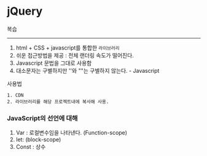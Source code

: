 # jQuery


복습

-----

1. html + CSS + javascript를 통합한 `라이브러리`
2. 쉬운 접근방법을 제공 : 전체 랜더링 속도가 떨어진다.
3. Javascript 문법을 그대로 사용함
4. 대소문자는 구별하지만 ''와 ""는 구별하지 않는다. - Javascript

사용법 

    1. CDN
    2. 라이브러리를 해당 프로젝트내에 복사해 사용.
   
### JavaScript의 선언에 대해

1. Var : 로컬변수임을 나타낸다. (Function-scope)
2. let: (block-scope)
3. Const : 상수
